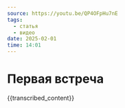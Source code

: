 ```yaml
---
source: https://youtu.be/QP4OFpHu7nE
tags:
  - статья
  - видео
date: 2025-02-01 
time: 14:01
---
```


# Первая встреча

{{transcribed_content}}